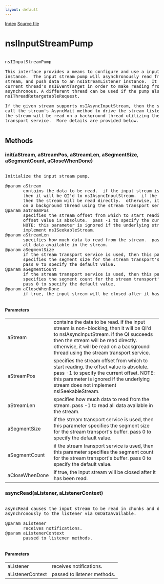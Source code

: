 ```yaml
---
layout: default
---
```

<div id='links'><a href="../index.html">Index</a>
<a href="http://dxr.mozilla.org/mozilla-central/source/netwerk/base/public/nsIInputStreamPump.idl">Source file</a>
</div>

# nsIInputStreamPump #
<pre>  
nsIInputStreamPump  
  
This interface provides a means to configure and use a input stream pump  
instance.  The input stream pump will asynchronously read from an input  
stream, and push data to an nsIStreamListener instance.  It utilizes the  
current thread's nsIEventTarget in order to make reading from the stream  
asynchronous. A different thread can be used if the pump also implements  
nsIThreadRetargetableRequest.  
  
If the given stream supports nsIAsyncInputStream, then the stream pump will  
call the stream's AsyncWait method to drive the stream listener.  Otherwise,  
the stream will be read on a background thread utilizing the stream  
transport service.  More details are provided below.  
  
</pre>
## Methods ##

### init(aStream, aStreamPos, aStreamLen, aSegmentSize, aSegmentCount, aCloseWhenDone) ###
<pre>  
Initialize the input stream pump.  
  
@param aStream  
       contains the data to be read.  if the input stream is non-blocking,  
       then it will be QI'd to nsIAsyncInputStream.  if the QI succeeds  
       then the stream will be read directly.  otherwise, it will be read  
       on a background thread using the stream transport service.  
@param aStreamPos  
       specifies the stream offset from which to start reading.  the  
       offset value is absolute.  pass -1 to specify the current offset.  
       NOTE: this parameter is ignored if the underlying stream does not  
       implement nsISeekableStream.  
@param aStreamLen  
       specifies how much data to read from the stream.  pass -1 to read  
       all data available in the stream.  
@param aSegmentSize  
       if the stream transport service is used, then this parameter  
       specifies the segment size for the stream transport's buffer.  
       pass 0 to specify the default value.  
@param aSegmentCount  
       if the stream transport service is used, then this parameter  
       specifies the segment count for the stream transport's buffer.  
       pass 0 to specify the default value.  
@param aCloseWhenDone  
       if true, the input stream will be closed after it has been read.  
  
</pre>
#### Parameters ####

<table>

<tr>
<td>aStream</td>
<td>       contains the data to be read.  if the input stream is non-blocking,  
       then it will be QI'd to nsIAsyncInputStream.  if the QI succeeds  
       then the stream will be read directly.  otherwise, it will be read  
       on a background thread using the stream transport service.  
</td>
</tr>

<tr>
<td>aStreamPos</td>
<td>       specifies the stream offset from which to start reading.  the  
       offset value is absolute.  pass -1 to specify the current offset.  
       NOTE: this parameter is ignored if the underlying stream does not  
       implement nsISeekableStream.  
</td>
</tr>

<tr>
<td>aStreamLen</td>
<td>       specifies how much data to read from the stream.  pass -1 to read  
       all data available in the stream.  
</td>
</tr>

<tr>
<td>aSegmentSize</td>
<td>       if the stream transport service is used, then this parameter  
       specifies the segment size for the stream transport's buffer.  
       pass 0 to specify the default value.  
</td>
</tr>

<tr>
<td>aSegmentCount</td>
<td>       if the stream transport service is used, then this parameter  
       specifies the segment count for the stream transport's buffer.  
       pass 0 to specify the default value.  
</td>
</tr>

<tr>
<td>aCloseWhenDone</td>
<td>       if true, the input stream will be closed after it has been read.  
</td>
</tr>

</table>

### asyncRead(aListener, aListenerContext) ###
<pre>  
asyncRead causes the input stream to be read in chunks and delivered  
asynchronously to the listener via OnDataAvailable.  
  
@param aListener  
       receives notifications.  
@param aListenerContext  
       passed to listener methods.  
  
</pre>
#### Parameters ####

<table>

<tr>
<td>aListener</td>
<td>       receives notifications.  
</td>
</tr>

<tr>
<td>aListenerContext</td>
<td>       passed to listener methods.  
</td>
</tr>

</table>

